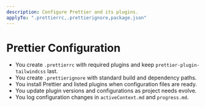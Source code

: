 ```yaml
---
description: Configure Prettier and its plugins.
applyTo: ".prettierrc,.prettierignore,package.json"
---
```


# Prettier Configuration

- You create `.prettierrc` with required plugins and keep `prettier-plugin-tailwindcss` last.
- You create `.prettierignore` with standard build and dependency paths.
- You install Prettier and listed plugins when configuration files are ready.
- You update plugin versions and configurations as project needs evolve.
- You log configuration changes in `activeContext.md` and `progress.md`.
